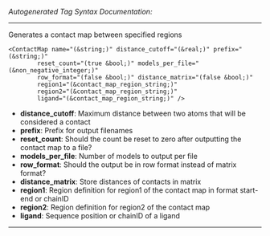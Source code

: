 _Autogenerated Tag Syntax Documentation:_

---
Generates a contact map between specified regions

```
<ContactMap name="(&string;)" distance_cutoff="(&real;)" prefix="(&string;)"
        reset_count="(true &bool;)" models_per_file="(&non_negative_integer;)"
        row_format="(false &bool;)" distance_matrix="(false &bool;)"
        region1="(&contact_map_region_string;)"
        region2="(&contact_map_region_string;)"
        ligand="(&contact_map_region_string;)" />
```

-   **distance_cutoff**: Maximum distance between two atoms that will be considered a contact
-   **prefix**: Prefix for output filenames
-   **reset_count**: Should the count be reset to zero after outputting the contact map to a file?
-   **models_per_file**: Number of models to output per file
-   **row_format**: Should the output be in row format instead of matrix format?
-   **distance_matrix**: Store distances of contacts in matrix
-   **region1**: Region definition for region1 of the contact map in format start-end or chainID
-   **region2**: Region definition for region2 of the contact map
-   **ligand**: Sequence position or chainID of a ligand

---
